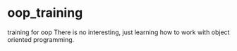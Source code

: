 # oop_training
training for oop
There is no interesting, just learning how to work with object oriented programming.
